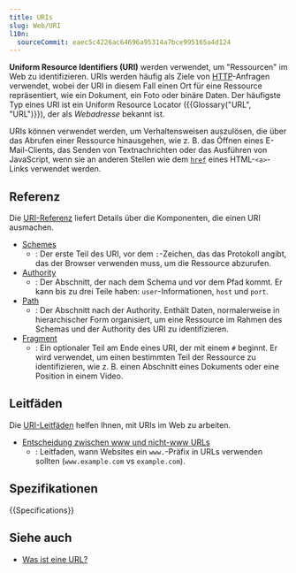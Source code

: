 ```yaml
---
title: URIs
slug: Web/URI
l10n:
  sourceCommit: eaec5c4226ac64696a95314a7bce995165a4d124
---
```


**Uniform Resource Identifiers (URI)** werden verwendet, um "Ressourcen" im Web zu identifizieren. URIs werden häufig als Ziele von [HTTP](/de/docs/Web/HTTP)-Anfragen verwendet, wobei der URI in diesem Fall einen Ort für eine Ressource repräsentiert, wie ein Dokument, ein Foto oder binäre Daten. Der häufigste Typ eines URI ist ein Uniform Resource Locator ({{Glossary("URL", "URL")}}), der als _Webadresse_ bekannt ist.

URIs können verwendet werden, um Verhaltensweisen auszulösen, die über das Abrufen einer Ressource hinausgehen, wie z. B. das Öffnen eines E-Mail-Clients, das Senden von Textnachrichten oder das Ausführen von JavaScript, wenn sie an anderen Stellen wie dem [`href`](/de/docs/Web/HTML/Reference/Elements/a#href) eines HTML-`<a>`-Links verwendet werden.

## Referenz

Die [URI-Referenz](/de/docs/Web/URI/Reference) liefert Details über die Komponenten, die einen URI ausmachen.

- [Schemes](/de/docs/Web/URI/Reference/Schemes)
  - : Der erste Teil des URI, vor dem `:`-Zeichen, das das Protokoll angibt, das der Browser verwenden muss, um die Ressource abzurufen.
- [Authority](/de/docs/Web/URI/Reference/Authority)
  - : Der Abschnitt, der nach dem Schema und vor dem Pfad kommt. Er kann bis zu drei Teile haben: `user`-Informationen, `host` und `port`.
- [Path](/de/docs/Web/URI/Reference/Path)
  - : Der Abschnitt nach der Authority. Enthält Daten, normalerweise in hierarchischer Form organisiert, um eine Ressource im Rahmen des Schemas und der Authority des URI zu identifizieren.
- [Fragment](/de/docs/Web/URI/Reference/Fragment)
  - : Ein optionaler Teil am Ende eines URI, der mit einem `#` beginnt. Er wird verwendet, um einen bestimmten Teil der Ressource zu identifizieren, wie z. B. einen Abschnitt eines Dokuments oder eine Position in einem Video.

## Leitfäden

Die [URI-Leitfäden](/de/docs/Web/URI/Guides) helfen Ihnen, mit URIs im Web zu arbeiten.

- [Entscheidung zwischen www und nicht-www URLs](/de/docs/Web/URI/Guides/Choosing_between_www_and_non-www_URLs)
  - : Leitfaden, wann Websites ein `www.`-Präfix in URLs verwenden sollten (`www.example.com` vs `example.com`).

## Spezifikationen

{{Specifications}}

## Siehe auch

- [Was ist eine URL?](/de/docs/Learn_web_development/Howto/Web_mechanics/What_is_a_URL)
